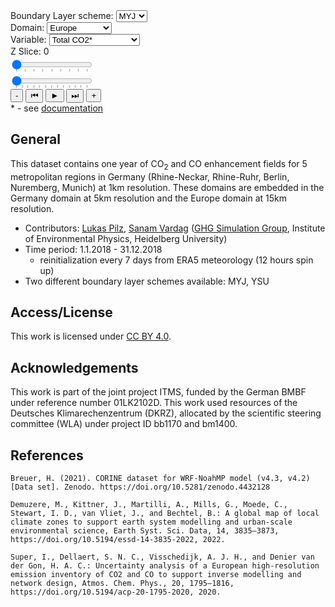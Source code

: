 <link rel="stylesheet" href="{{ '/assets/css/v2.css' | relative_url }}">
<div id="fullplot">
  <div id="container">
    <div id="controls">
      <div id="dropdown-controls">
        <div id="blscheme-container">
          <label for="blschemeDropdown">Boundary Layer scheme:</label>
          <select id="blschemeDropdown" onchange="updatePlot()">
            <option title="Mellor-Yamada-Janjic" value="MYJ">MYJ</option>
            <option title="Yonsei University" value="YSU">YSU</option>
          </select>
        </div>
        <div id="domain-container">
          <label for="domainDropdown">Domain:</label>
          <select id="domainDropdown" onchange="updatePlot()">
            <option value="1">Europe</option>
            <option value="2">Germany</option>
            <option value="3">Rhine-Neckar</option>
            <option value="4">Berlin</option>
            <option value="5">Rhine-Ruhr</option>
            <option value="6">Nuremberg</option>
            <option value="7">Munich</option>
          </select>
        </div>
        <div id="variable-container">
          <label for="variableDropdown">Variable:</label>
          <select id="variableDropdown" onchange="updatePlot()">
            <option value="CO2_TOTAL">Total CO2*</option>
            <option value="CO2_TOTAL_V2">Total CO2 (Bio v2)*</option>
            <option value="CO2_ANTHRO">Anthropogenic CO2*</option>
            <option value="CO2_BCK">Background CO2</option>
            <option value="CO2_TRAFFIC">CO2 Traffic</option>
            <option value="CO2_POINT">CO2 Point Sources</option>
            <option value="CO2_AREA">CO2 Area Sources</option>
            <option value="CO2_BF">CO2 Biofuel</option>
            <option value="CO2_VPRM">CO2 Biogenic</option>
            <option value="CO2_VPRM_V2">CO2 Biogenic v2</option>
            <option value="CO_TOTAL">Total CO*</option>
            <option value="CO_BCK">Background CO</option>
            <option value="CO_ANT">CO Anthro</option>
            <option value="wind_speed">Wind Speed*</option>
          </select>
        </div>
      </div>
      <div id="zslider-container">
        <label id="zlabel" for="zslider">Z Slice: 0</label>
        <div id="zslider-inner">
          <input type="range" id="zslider" min="0" max="40" value="0" step="1" list="ztickmarks">
          <datalist id="ztickmarks">
            <option value="40" label="40"></option>
            <option value="35" label="35"></option>
            <option value="30" label="30"></option>
            <option value="25" label="25"></option>
            <option value="20" label="20"></option>
            <option value="15" label="15"></option>
            <option value="10" label="10"></option>
            <option value="5" label="5"></option>
            <option value="0" label="0"></option>
          </datalist>
        </div>
      </div>
    </div>
    <div id="myDiv"></div>
  </div>
  <div id="timeWidget">
    <input type="range" id="timeSlider" min="0" max="8760" value="0" step="24" list="tickmarks">
    <datalist id="tickmarks">
      <option value="0" label="Jan"></option>
      <option value="744" label="Feb"></option>
      <option value="1416" label="Mar"></option>
      <option value="2160" label="Apr"></option>
      <option value="2880" label="May"></option>
      <option value="3624" label="Jun"></option>
      <option value="4344" label="Jul"></option>
      <option value="5088" label="Aug"></option>
      <option value="5832" label="Sep"></option>
      <option value="6552" label="Oct"></option>
      <option value="7296" label="Nov"></option>
      <option value="8016" label="Dec"></option>
      <option value="8760" label="2019"></option>
    </datalist>
    <div id="timeWidget-buttons">
      <button id="decreaseSpeedButton" onclick="decreaseSpeed(event)">-</button>
      <button id="decrementButton" onclick="decrementTime()">&#9198;</button>
      <button id="playButton" onclick="togglePlay()">&#9658;</button>
      <button id="incrementButton" onclick="incrementTime()">&#9197;</button>
      <button id="increaseSpeedButton" onclick="increaseSpeed(event)">+</button>
    </div>
    <div id="zlabel">* - see <a href="{{ '/v2/documentation.html#computed-variables' | relative_url }}">documentation</a></div>
  </div>
</div>

<script type="module" src="{{ '/v2/script.js' | relative_url }}"></script>
<script src="https://cdn.plot.ly/plotly-latest.min.js"></script>
<script src="{{ '/assets/decoder.js' | relative_url}}" defer></script>


## General

This dataset contains one year of CO<sub>2</sub> and CO enhancement fields for 5 metropolitan regions in Germany (Rhine-Neckar, Rhine-Ruhr, Berlin, Nuremberg, Munich) at 1km resolution.
These domains are embedded in the Germany domain at 5km resolution and the Europe domain at 15km resolution.

- Contributors: <a class="enc" href="znvygb:yhxnf.cvym@vhc.hav-urvqryoret.qr">Lukas Pilz</a>, <a class="enc" href="znvygb:fnanz.ineqnt@hav-urvqryoret.qr">Sanam Vardag</a> ([GHG Simulation Group](https://www.iup.uni-heidelberg.de/de/forschung/atmosphaere/simulation-von-treibhausgasen-in-der-atmosphaere-vardag-gruppe), Institute of Environmental Physics, Heidelberg University)
- Time period: 1.1.2018 - 31.12.2018
    - reinitialization every 7 days from ERA5 meteorology (12 hours spin up)
- Two different boundary layer schemes available: MYJ, YSU

## Access/License

This work is licensed under [CC BY 4.0](http://creativecommons.org/licenses/by/4.0).


## Acknowledgements

This work is part of the joint project ITMS, funded by the German BMBF under reference number 01LK2102D.
This work used resources of the Deutsches Klimarechenzentrum (DKRZ), allocated by the scientific steering committee (WLA) under project ID bb1170 and bm1400.


## References

```
Breuer, H. (2021). CORINE dataset for WRF-NoahMP model (v4.3, v4.2) [Data set]. Zenodo. https://doi.org/10.5281/zenodo.4432128  
```
```
Demuzere, M., Kittner, J., Martilli, A., Mills, G., Moede, C., Stewart, I. D., van Vliet, J., and Bechtel, B.: A global map of local climate zones to support earth system modelling and urban-scale environmental science, Earth Syst. Sci. Data, 14, 3835–3873, https://doi.org/10.5194/essd-14-3835-2022, 2022. 
```
```
Super, I., Dellaert, S. N. C., Visschedijk, A. J. H., and Denier van der Gon, H. A. C.: Uncertainty analysis of a European high-resolution emission inventory of CO2 and CO to support inverse modelling and network design, Atmos. Chem. Phys., 20, 1795–1816, https://doi.org/10.5194/acp-20-1795-2020, 2020. 
```
